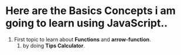 # Here are the Basics Concepts i am going to learn using JavaScript.. 

1. First topic to learn about **Functions** and **arrow-function**.
   1. by doing **Tips Calculator**.
    